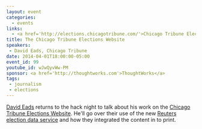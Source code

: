 ```yaml
---
layout: event
categories: 
  - events
links:
  - <a href='http://elections.chicagotribune.com/'>Chicago Tribune Election Center</a>
title: The Chicago Tribune Elections Website
speakers: 
 - David Eads, Chicago Tribune
date: 2014-04-01T18:00:00-05:00
event_id: 99
youtube_id: wJwQyvWw-PM
sponsor: <a href='http://thoughtworks.com'>ThoughtWorks</a>
tags: 
 - journalism
 - elections
---
```


<p><a href='https://twitter.com/eads'>David Eads</a> returns to the hack night to talk about his work on the <a href='http://elections.chicagotribune.com/'>Chicago Tribune Elections Website</a>. He'll go over their use of the new <a href='http://specialevents.reuters.com/us-election-service/'>Reuters election data service</a> and how they integrated the content in to print.</p>
